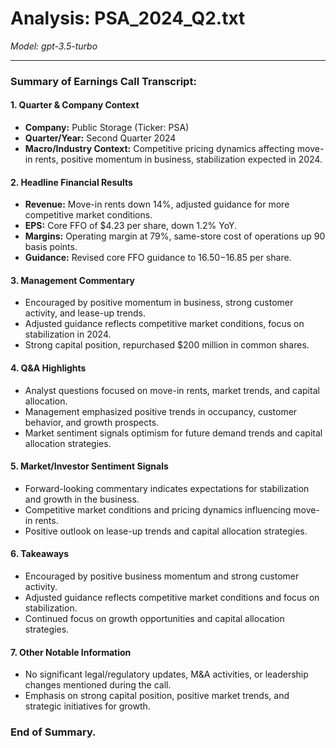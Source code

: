 # Analysis: PSA_2024_Q2.txt

*Model: gpt-3.5-turbo*

---

### Summary of Earnings Call Transcript:

#### 1. **Quarter & Company Context**
- **Company:** Public Storage (Ticker: PSA)
- **Quarter/Year:** Second Quarter 2024
- **Macro/Industry Context:** Competitive pricing dynamics affecting move-in rents, positive momentum in business, stabilization expected in 2024.

#### 2. **Headline Financial Results**
- **Revenue:** Move-in rents down 14%, adjusted guidance for more competitive market conditions.
- **EPS:** Core FFO of $4.23 per share, down 1.2% YoY.
- **Margins:** Operating margin at 79%, same-store cost of operations up 90 basis points.
- **Guidance:** Revised core FFO guidance to $16.50-$16.85 per share.

#### 3. **Management Commentary**
- Encouraged by positive momentum in business, strong customer activity, and lease-up trends.
- Adjusted guidance reflects competitive market conditions, focus on stabilization in 2024.
- Strong capital position, repurchased $200 million in common shares.

#### 4. **Q&A Highlights**
- Analyst questions focused on move-in rents, market trends, and capital allocation.
- Management emphasized positive trends in occupancy, customer behavior, and growth prospects.
- Market sentiment signals optimism for future demand trends and capital allocation strategies.

#### 5. **Market/Investor Sentiment Signals**
- Forward-looking commentary indicates expectations for stabilization and growth in the business.
- Competitive market conditions and pricing dynamics influencing move-in rents.
- Positive outlook on lease-up trends and capital allocation strategies.

#### 6. **Takeaways**
- Encouraged by positive business momentum and strong customer activity.
- Adjusted guidance reflects competitive market conditions and focus on stabilization.
- Continued focus on growth opportunities and capital allocation strategies.

#### 7. **Other Notable Information**
- No significant legal/regulatory updates, M&A activities, or leadership changes mentioned during the call.
- Emphasis on strong capital position, positive market trends, and strategic initiatives for growth.

### End of Summary.